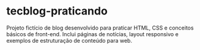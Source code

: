 # tecblog-praticando
Projeto fictício de blog desenvolvido para praticar HTML, CSS e conceitos básicos de front-end. Inclui páginas de notícias, layout responsivo e exemplos de estruturação de conteúdo para web.
